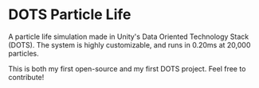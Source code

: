 # DOTS Particle Life

A particle life simulation made in Unity's Data Oriented Technology Stack (DOTS). The system is highly customizable, and runs in 0.20ms at 20,000 particles.

This is both my first open-source and my first DOTS project. Feel free to contribute!

